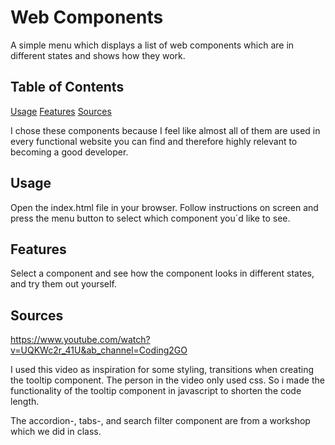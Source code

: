 # Web Components

A simple menu which displays a list of web components which are in different states and shows how they work.

## Table of Contents

[Usage](#usage)
[Features](#features)
[Sources](#sources)

I chose these components because I feel like almost all of them are used in every functional website you can find and therefore highly relevant to becoming a good developer.

## Usage

Open the index.html file in your browser.
Follow instructions on screen and press the menu button to select which component you´d like to see.

## Features

Select a component and see how the component looks in different states, and try them out yourself.

## Sources

https://www.youtube.com/watch?v=UQKWc2r_41U&ab_channel=Coding2GO

I used this video as inspiration for some styling, transitions when creating the tooltip component. The person in the video only used css. So i made the functionality of the tooltip component in javascript to shorten the code length.

The accordion-, tabs-, and search filter component are from a workshop which we did in class.

